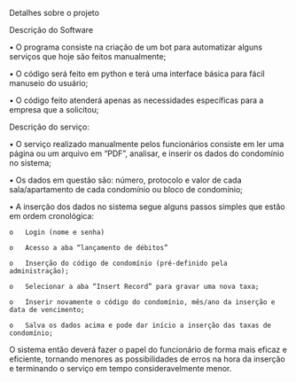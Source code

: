 Detalhes sobre o projeto


Descrição do Software

•	O programa consiste na criação de um bot para automatizar alguns serviços que hoje são feitos manualmente;

•	O código será feito em python e terá uma interface básica para fácil manuseio do usuário;

•	O código feito atenderá apenas as necessidades específicas para a empresa que a solicitou;

Descrição do serviço:

•	O serviço realizado manualmente pelos funcionários consiste em ler uma página ou um arquivo em “PDF”, analisar, e inserir os dados do condomínio no sistema;

•	Os dados em questão são: número, protocolo e valor de cada sala/apartamento de cada condomínio ou bloco de condomínio;

•	A inserção dos dados no sistema segue alguns passos simples que estão em ordem cronológica:

    o	Login (nome e senha)
    
    o	Acesso a aba “lançamento de débitos”
    
    o	Inserção do código de condomínio (pré-definido pela administração);
    
    o	Selecionar a aba “Insert Record” para gravar uma nova taxa;
    
    o	Inserir novamente o código do condomínio, mês/ano da inserção e data de vencimento;
    
    o	Salva os dados acima e pode dar início a inserção das taxas de condomínio;


O sistema então deverá fazer o papel do funcionário de forma mais eficaz e eficiente, tornando menores as possibilidades de erros na hora da inserção e terminando o serviço em tempo consideravelmente menor.
